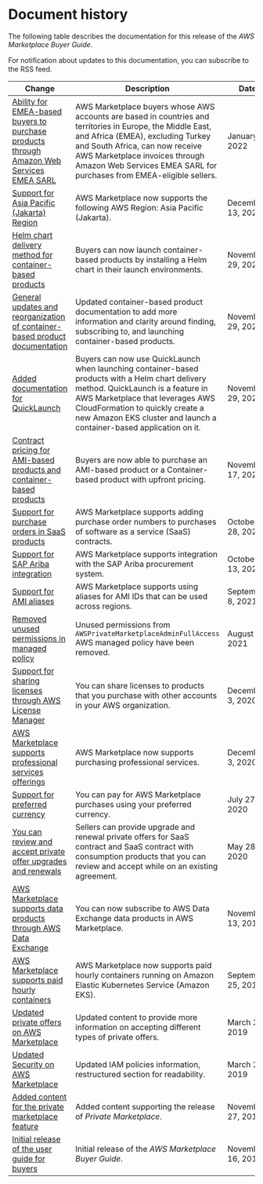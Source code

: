 # Document history<a name="document-history"></a>

The following table describes the documentation for this release of the *AWS Marketplace Buyer Guide*\.

For notiﬁcation about updates to this documentation, you can subscribe to the RSS feed\.

| Change | Description | Date | 
| --- |--- |--- |
| [Ability for EMEA\-based buyers to purchase products through Amazon Web Services EMEA SARL](https://docs.aws.amazon.com/marketplace/latest/buyerguide/paying-for-products.html) | AWS Marketplace buyers whose AWS accounts are based in countries and territories in Europe, the Middle East, and Africa \(EMEA\), excluding Turkey and South Africa, can now receive AWS Marketplace invoices through Amazon Web Services EMEA SARL for purchases from EMEA\-eligible sellers\. | January 7, 2022 | 
| [Support for Asia Pacific \(Jakarta\) Region](https://docs.aws.amazon.com/marketplace/latest/buyerguide/supported-regions.html) | AWS Marketplace now supports the following AWS Region: Asia Pacific \(Jakarta\)\. | December 13, 2021 | 
| [Helm chart delivery method for container\-based products](https://docs.aws.amazon.com/marketplace/latest/buyerguide/buyer-configuring-a-product.html#buyer-launch-container-helm) | Buyers can now launch container\-based products by installing a Helm chart in their launch environments\. | November 29, 2021 | 
| [General updates and reorganization of container\-based product documentation](https://docs.aws.amazon.com/marketplace/latest/buyerguide/buyer-what-is-aws-marketplace-for-containers.html.html) | Updated container\-based product documentation to add more information and clarity around finding, subscribing to, and launching container\-based products\. | November 29, 2021 | 
| [Added documentation for QuickLaunch](https://docs.aws.amazon.com/marketplace/latest/buyerguide/buyer-configuring-a-product.html#buyer-launch-container-quicklaunch) | Buyers can now use QuickLaunch when launching container\-based products with a Helm chart delivery method\. QuickLaunch is a feature in AWS Marketplace that leverages AWS CloudFormation to quickly create a new Amazon EKS cluster and launch a container\-based application on it\. | November 29, 2021 | 
| [Contract pricing for AMI\-based products and container\-based products](https://docs.aws.amazon.com/marketplace/latest/buyerguide/buyer-ami-contracts.html) | Buyers are now able to purchase an AMI\-based product or a Container\-based product with upfront pricing\. | November 17, 2021 | 
| [Support for purchase orders in SaaS products](https://docs.aws.amazon.com/marketplace/latest/buyerguide/buyer-purchase-orders.html) | AWS Marketplace supports adding purchase order numbers to purchases of software as a service \(SaaS\) contracts\. | October 28, 2021 | 
| [Support for SAP Ariba integration](https://docs.aws.amazon.com/marketplace/latest/buyerguide/procurement-system-integration.html) | AWS Marketplace supports integration with the SAP Ariba procurement system\. | October 13, 2021 | 
| [Support for AMI aliases](https://docs.aws.amazon.com/marketplace/latest/buyerguide/buyer-ami-aliases) | AWS Marketplace supports using aliases for AMI IDs that can be used across regions\. | September 8, 2021 | 
| [Removed unused permissions in managed policy](https://docs.aws.amazon.com/marketplace/latest/buyerguide/buyer-security-iam-awsmanpol.html#security-iam-awsmanpol-awsprivatemarketplaceadminfullaccess) | Unused permissions from `AWSPrivateMarketplaceAdminFullAccess` AWS managed policy have been removed\. | August 27, 2021 | 
| [Support for sharing licenses through AWS License Manager](https://docs.aws.amazon.com/marketplace/latest/buyerguide/organizations-sharing.html) | You can share licenses to products that you purchase with other accounts in your AWS organization\. | December 3, 2020 | 
| [AWS Marketplace supports professional services offerings](https://docs.aws.amazon.com/marketplace/latest/buyerguide/buyer-proserv-products.html) | AWS Marketplace now supports purchasing professional services\. | December 3, 2020 | 
| [Support for preferred currency](https://docs.aws.amazon.com/marketplace/latest/buyerguide/buyer-paying-for-products.html) | You can pay for AWS Marketplace purchases using your preferred currency\. | July 27, 2020 | 
| [You can review and accept private offer upgrades and renewals](https://docs.aws.amazon.com/marketplace/latest/buyerguide/buyer-private-offers.html) | Sellers can provide upgrade and renewal private offers for SaaS contract and SaaS contract with consumption products that you can review and accept while on an existing agreement\. | May 28, 2020 | 
| [AWS Marketplace supports data products through AWS Data Exchange](https://docs.aws.amazon.com/data-exchange/latest/userguide/subscribe-to-data-sets.html) | You can now subscribe to AWS Data Exchange data products in AWS Marketplace\. | November 13, 2019 | 
| [AWS Marketplace supports paid hourly containers](https://docs.aws.amazon.com/marketplace/latest/buyerguide/buyer-what-is-aws-marketplace-for-containers.html) | AWS Marketplace now supports paid hourly containers running on Amazon Elastic Kubernetes Service \(Amazon EKS\)\. | September 25, 2019 | 
| [Updated private offers on AWS Marketplace](https://docs.aws.amazon.com/marketplace/latest/buyerguide/buyer-private-offers.html) | Updated content to provide more information on accepting different types of private offers\. | March 29, 2019 | 
| [Updated Security on AWS Marketplace](https://docs.aws.amazon.com/marketplace/latest/buyerguide/buyer-security.html) | Updated IAM policies information, restructured section for readability\. | March 25, 2019 | 
| [Added content for the private marketplace feature](https://docs.aws.amazon.com/marketplace/latest/buyerguide/private-marketplace.html) | Added content supporting the release of *Private Marketplace*\. | November 27, 2018 | 
| [Initial release of the user guide for buyers](https://docs.aws.amazon.com/marketplace/latest/buyerguide/) | Initial release of the *AWS Marketplace Buyer Guide*\. | November 16, 2018 | 